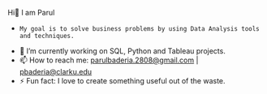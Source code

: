  Hi👋 I am Parul
-     My goal is to solve business problems by using Data Analysis tools and techniques.
- 🔭 I’m currently working on SQL, Python and Tableau projects.
- 📫 How to reach me: parulbaderia.2808@gmail.com | pbaderia@clarku.edu
- ⚡ Fun fact: I love to create something useful out of the waste.

